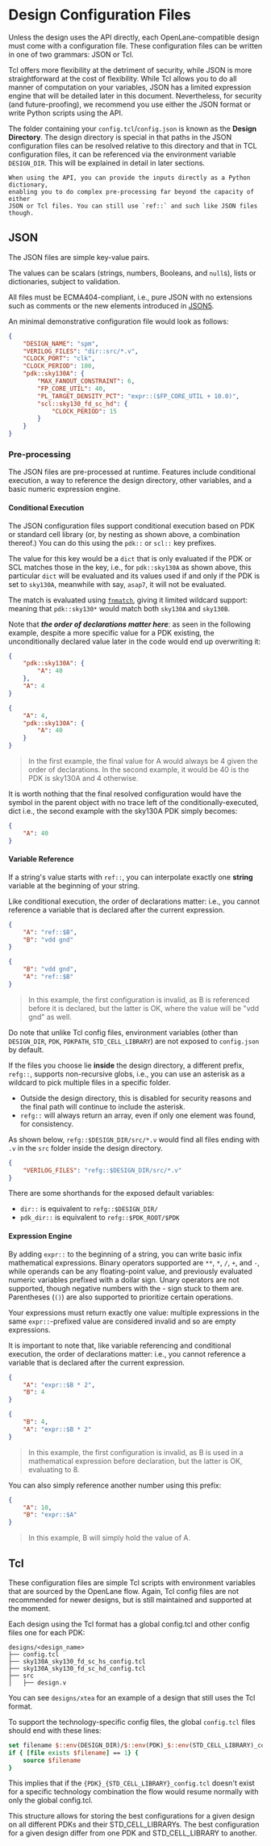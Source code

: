 # Design Configuration Files
Unless the design uses the API directly, each OpenLane-compatible design must
come with a configuration file. These configuration files can be written in one
of two grammars: JSON or Tcl.

Tcl offers more flexibility at the detriment of security, while JSON is more
straightforward at the cost of flexibility. While Tcl allows you to do all
manner of computation on your variables, JSON has a limited expression engine
that will be detailed later in this document. Nevertheless, for security (and
future-proofing), we recommend you use either the JSON format or write Python
scripts using the API.

The folder containing your `config.tcl`/`config.json` is known as the
**Design Directory**. The design directory is special in that paths in the JSON
configuration files can be resolved relative to this directory and that in TCL
configuration files, it can be referenced via the environment variable
`DESIGN_DIR`. This will be explained in detail in later sections.

```{note}
When using the API, you can provide the inputs directly as a Python dictionary,
enabling you to do complex pre-processing far beyond the capacity of either
JSON or Tcl files. You can still use `ref::` and such like JSON files though.
```

## JSON
The JSON files are simple key-value pairs.

<a name="scalars"></a>

The values can be scalars (strings, numbers, Booleans, and `null`s), lists or
dictionaries, subject to validation.  

All files must be ECMA404-compliant, i.e., pure JSON with no extensions such as
comments or the new elements introduced in [JSON5](https://json5.org/).

An minimal demonstrative configuration file would look as follows:

```json
{
    "DESIGN_NAME": "spm",
    "VERILOG_FILES": "dir::src/*.v",
    "CLOCK_PORT": "clk",
    "CLOCK_PERIOD": 100,
    "pdk::sky130A": {
        "MAX_FANOUT_CONSTRAINT": 6,
        "FP_CORE_UTIL": 40,
        "PL_TARGET_DENSITY_PCT": "expr::($FP_CORE_UTIL + 10.0)",
        "scl::sky130_fd_sc_hd": {
            "CLOCK_PERIOD": 15
        }
    }
}
```

### Pre-processing

The JSON files are pre-processed at runtime. Features include conditional
execution, a way to reference the design directory, other variables,
and a basic numeric expression engine.

#### Conditional Execution

The JSON configuration files support conditional execution based on PDK or
standard cell library (or, by nesting as shown above, a combination thereof.)
You can do this using the `pdk::` or `scl::` key prefixes.

The value for this key would be a `dict` that is only evaluated if the PDK or
SCL matches those in the key, i.e., for `pdk::sky130A` as shown above, this
particular `dict` will be evaluated and its values used if and only if the PDK
is set to `sky130A`, meanwhile with say, `asap7`, it will not be evaluated.



The match is evaluated using [`fnmatch`](https://docs.python.org/3.6/library/fnmatch.html),
giving it limited wildcard support: meaning that `pdk::sky130*` would match both
`sky130A` and `sky130B`.

Note that ***the order of declarations matter here***: as seen in the following
example, despite a more specific value for a PDK existing, the unconditionally
declared value later in the code would end up overwriting it:

```json
{
    "pdk::sky130A": {
        "A": 40
    },
    "A": 4
}

{
    "A": 4,
    "pdk::sky130A": {
        "A": 40
    }
}
```
> In the first example, the final value for A would always be 4 given the order
> of declarations. In the second example, it would be 40 is the PDK is sky130A
> and 4 otherwise.

It is worth nothing that the final resolved configuration would have the
symbol in the parent object with no trace left of the conditionally-executed,
dict i.e., the second example with the
sky130A PDK simply becomes:

```json
{
    "A": 40
}
```

#### Variable Reference

If a string's value starts with `ref::`, you can interpolate exactly one
**string** variable at the beginning of your string.

Like conditional execution, the order of declarations matter: i.e., you cannot
reference a variable that is declared after the current expression.

```json
{
    "A": "ref::$B",
    "B": "vdd gnd"
}

{
    "B": "vdd gnd",
    "A": "ref::$B"
}
```
> In this example, the first configuration is invalid, as B is referenced before
> it is declared, but the latter is OK, where the value will be "vdd gnd" as well.

Do note that unlike Tcl config files, environment variables (other than
`DESIGN_DIR`, `PDK`, `PDKPATH`, `STD_CELL_LIBRARY`) are not exposed to
`config.json` by default.

If the files you choose lie **inside** the design directory, a different prefix,
`refg::`, supports non-recursive globs, i.e., you can use an
asterisk as a wildcard to pick multiple files in a specific folder.

* Outside the design directory, this is disabled for security reasons and the
  final path will continue to include the asterisk.
* `refg::` will always return an array, even if only one element was found,
  for consistency.
  
As shown below, `refg::$DESIGN_DIR/src/*.v` would find all files ending with `.v`
in the `src` folder inside the design directory.

```json
{
    "VERILOG_FILES": "refg::$DESIGN_DIR/src/*.v"
}
```

There are some shorthands for the exposed default variables:
* `dir::` is equivalent to `refg::$DESIGN_DIR/`
* `pdk_dir::` is equivalent to `refg::$PDK_ROOT/$PDK`


#### Expression Engine

By adding `expr::` to the beginning of a string, you can write basic infix
mathematical expressions. Binary operators supported are `**`, `*`, `/`, `+`,
and `-`, while operands can be any floating-point value, and previously evaluated
numeric variables prefixed with a dollar sign. Unary operators are not supported,
though negative numbers with the - sign stuck to them are. Parentheses (`()`)
are also supported to prioritize certain operations.

Your expressions must return exactly one value: multiple expressions in the
same `expr::`-prefixed value are considered invalid and so are empty expressions.

It is important to note that, like variable referencing and conditional execution,
the order of declarations matter: i.e., you cannot reference a variable that is
declared after the current expression.

```json
{
    "A": "expr::$B * 2",
    "B": 4
}

{
    "B": 4,
    "A": "expr::$B * 2"
}
```
> In this example, the first configuration is invalid, as B is used in a
> mathematical expression before declaration, but the latter is OK, evaluating to 8.

You can also simply reference another number using this prefix:

```json
{
    "A": 10,
    "B": "expr::$A"
}
```
> In this example, B will simply hold the value of A.

## Tcl
These configuration files are simple Tcl scripts with environment variables that
are sourced by the OpenLane flow. Again, Tcl config files are not recommended
for newer designs, but is still maintained and supported at the moment.

Each design using the Tcl format has a global config.tcl and other config files
one for each PDK:

```
designs/<design_name>
├── config.tcl
├── sky130A_sky130_fd_sc_hs_config.tcl
├── sky130A_sky130_fd_sc_hd_config.tcl
├── src
│   ├── design.v
```

You can see `designs/xtea` for an example of a design that still uses the Tcl
format.

To support the technology-specific config files, the global `config.tcl` files
should end with these lines:

```tcl
set filename $::env(DESIGN_DIR)/$::env(PDK)_$::env(STD_CELL_LIBRARY)_config.tcl
if { [file exists $filename] == 1} {
	source $filename
}
```

This implies that if the `{PDK}_{STD_CELL_LIBRARY}_config.tcl` doesn't exist for
a specific technology combination the flow would resume normally with only the
global config.tcl.

This structure allows for storing the best configurations for a given design on
all different PDKs and their STD_CELL_LIBRARYs. The best configuration for a
given design differ from one PDK and STD_CELL_LIBRARY to another.
